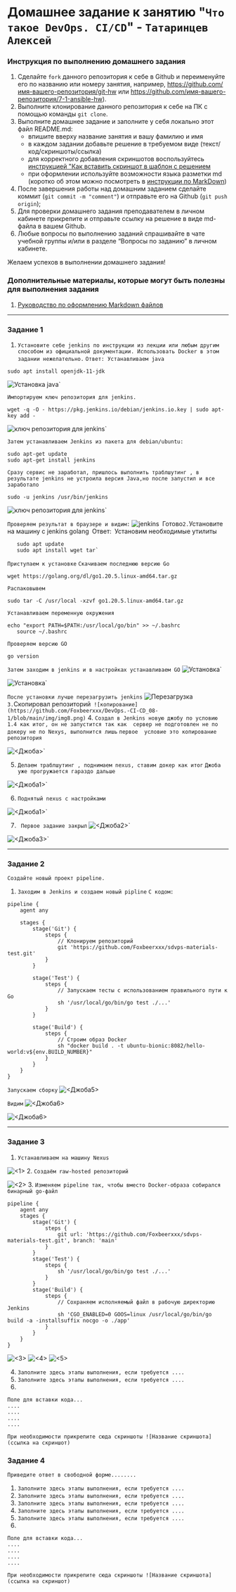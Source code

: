# Домашнее задание к занятию "`Что такое DevOps. CI/CD`" - `Татаринцев Алексей`


### Инструкция по выполнению домашнего задания

   1. Сделайте `fork` данного репозитория к себе в Github и переименуйте его по названию или номеру занятия, например, https://github.com/имя-вашего-репозитория/git-hw или  https://github.com/имя-вашего-репозитория/7-1-ansible-hw).
   2. Выполните клонирование данного репозитория к себе на ПК с помощью команды `git clone`.
   3. Выполните домашнее задание и заполните у себя локально этот файл README.md:
      - впишите вверху название занятия и вашу фамилию и имя
      - в каждом задании добавьте решение в требуемом виде (текст/код/скриншоты/ссылка)
      - для корректного добавления скриншотов воспользуйтесь [инструкцией "Как вставить скриншот в шаблон с решением](https://github.com/netology-code/sys-pattern-homework/blob/main/screen-instruction.md)
      - при оформлении используйте возможности языка разметки md (коротко об этом можно посмотреть в [инструкции  по MarkDown](https://github.com/netology-code/sys-pattern-homework/blob/main/md-instruction.md))
   4. После завершения работы над домашним заданием сделайте коммит (`git commit -m "comment"`) и отправьте его на Github (`git push origin`);
   5. Для проверки домашнего задания преподавателем в личном кабинете прикрепите и отправьте ссылку на решение в виде md-файла в вашем Github.
   6. Любые вопросы по выполнению заданий спрашивайте в чате учебной группы и/или в разделе “Вопросы по заданию” в личном кабинете.
   
Желаем успехов в выполнении домашнего задания!
   
### Дополнительные материалы, которые могут быть полезны для выполнения задания

1. [Руководство по оформлению Markdown файлов](https://gist.github.com/Jekins/2bf2d0638163f1294637#Code)

---

### Задание 1



1. `Установите себе jenkins по инструкции из лекции или любым другим способом из официальной документации. Использовать Docker в этом задании нежелательно.`
`Ответ: Устанавливаем java`
```
sudo apt install openjdk-11-jdk 
```
![Установка java](https://github.com/Foxbeerxxx/DevOps.-CI-CD_08-1/blob/main/img/img1.png)`

`Импортируем ключ репозитория для jenkins.`
```
wget -q -O - https://pkg.jenkins.io/debian/jenkins.io.key | sudo apt-key add -
```
![ключ репозитория для jenkins](https://github.com/Foxbeerxxx/DevOps.-CI-CD_08-1/blob/main/img/img2.png)`

`Затем устанавливаем Jenkins из пакета для debian/ubuntu:`
```
sudo apt-get update
sudo apt-get install jenkins
```
`Сразу сервис не заработал, пришлось выполнить траблшутинг , в результате jenkins не устроила версия Java,но после запустил и все заработало`
```
sudo -u jenkins /usr/bin/jenkins
```
![ключ репозитория для jenkins](https://github.com/Foxbeerxxx/DevOps.-CI-CD_08-1/blob/main/img/img3.png)`

`Проверяем результат в браузере и видим:`
![jenkins](https://github.com/Foxbeerxxx/DevOps.-CI-CD_08-1/blob/main/img/img4.png)`
`Готово`
2. `Установите на машину с jenkins golang`
`Ответ:`
`Установим необходимые утилиты
```
   sudo apt update
   sudo apt install wget tar`
```
`Приступаем к установке`
`Скачиваем последнюю версию Go` 
```
wget https://golang.org/dl/go1.20.5.linux-amd64.tar.gz
```
`Распаковывем` 
```
sudo tar -C /usr/local -xzvf go1.20.5.linux-amd64.tar.gz
```
`Устанавливаем переменную окружения` 
```
echo "export PATH=$PATH:/usr/local/go/bin" >> ~/.bashrc
   source ~/.bashrc
```
`Проверяем версию GO`
```
go version
```
`Затем заходим в jenkins и в настройках устанавливаем GO`
![Установка](https://github.com/Foxbeerxxx/DevOps.-CI-CD_08-1/blob/main/img/img5.png)`

![Установка](https://github.com/Foxbeerxxx/DevOps.-CI-CD_08-1/blob/main/img/img6.png)`

`После установки лучше перезагрузить jenkins`
![Перезагрузка](https://github.com/Foxbeerxxx/DevOps.-CI-CD_08-1/blob/main/img/img7.png)`
3. `Скопировал репозиторий`
![копирование](https://github.com/Foxbeerxxx/DevOps.-CI-CD_08-1/blob/main/img/img8.png)`
4. `Создал в Jenkins новую джобу по условию 1.4 как итог, он не запустится так как  сервер не подготовлен не по докеру не по Nexys, выполнится лишь` 
`первое  условие это копирование репозитория`

![<Джоба>](https://github.com/Foxbeerxxx/DevOps.-CI-CD_08-1/blob/polomka/img/img9.png)`

5. ` Делаем траблшутинг , поднимаем nexus, ставим докер как итог ` 
`Джоба уже прогружается гараздо дальше`

![<Джоба1>](https://github.com/Foxbeerxxx/DevOps.-CI-CD_08-1/blob/polomka/img/img10.png)`


6. ` Поднятый nexus c настройками ` 

![<Джоба1>](https://github.com/Foxbeerxxx/DevOps.-CI-CD_08-1/blob/polomka/img/img11.png)`

7. ` Первое задание закрыл`
![<Джоба2>](https://github.com/Foxbeerxxx/DevOps.-CI-CD_08-1/blob/polomka/img/img12.png)`

![<Джоба3>](https://github.com/Foxbeerxxx/DevOps.-CI-CD_08-1/blob/polomka/img/img13.png)`




---

### Задание 2

`Создайте новый проект pipeline.`

1. `Заходим в Jenkins и создаем новый pipline`
`С кодом:`
```
pipeline {
    agent any

    stages {
        stage('Git') {
            steps {
                // Клонируем репозиторий
                git 'https://github.com/Foxbeerxxx/sdvps-materials-test.git'
            }
        }
        
        stage('Test') {
            steps {
                // Запускаем тесты с использованием правильного пути к Go
                sh '/usr/local/go/bin/go test ./...'
            }
        }
        
        stage('Build') {
            steps {
                // Строим образ Docker
                sh "docker build . -t ubuntu-bionic:8082/hello-world:v${env.BUILD_NUMBER}"
            }
        }
    }
}
```
`Запускаем сборку`
![<Джоба5>](https://github.com/Foxbeerxxx/DevOps.-CI-CD_08-1/blob/polomka/img/img14.png)

`Видим`
![<Джоба6>](https://github.com/Foxbeerxxx/DevOps.-CI-CD_08-1/blob/polomka/img/img15.png)

![<Джоба6>](https://github.com/Foxbeerxxx/DevOps.-CI-CD_08-1/blob/polomka/img/img16.png)


---

### Задание 3



1. `Устанавливаем на машину Nexus`

![<1>](https://github.com/Foxbeerxxx/DevOps.-CI-CD_08-1/blob/polomka/img/1.png)
2. `Создаём raw-hosted репозиторий`

![<2>](https://github.com/Foxbeerxxx/DevOps.-CI-CD_08-1/blob/polomka/img/2.png)
3. `Изменяем pipeline так, чтобы вместо Docker-образа собирался бинарный go-файл`
```
pipeline {
    agent any
    stages {
        stage('Git') {
            steps {
                git url: 'https://github.com/Foxbeerxxx/sdvps-materials-test.git', branch: 'main'
            }
        }
        stage('Test') {
            steps {
                sh '/usr/local/go/bin/go test ./...'
            }
        }
        stage('Build') {
            steps {
                // Сохраняем исполняемый файл в рабочую директорию Jenkins
                sh 'CGO_ENABLED=0 GOOS=linux /usr/local/go/bin/go build -a -installsuffix nocgo -o ./app'
            }
        }
    }
}
```

![<3>](https://github.com/Foxbeerxxx/DevOps.-CI-CD_08-1/blob/polomka/img/3.png)
![<4>](https://github.com/Foxbeerxxx/DevOps.-CI-CD_08-1/blob/polomka/img/4.png)
![<5>](https://github.com/Foxbeerxxx/DevOps.-CI-CD_08-1/blob/polomka/img/5.png)








4. `Заполните здесь этапы выполнения, если требуется ....`
5. `Заполните здесь этапы выполнения, если требуется ....`
6. 

```
Поле для вставки кода...
....
....
....
....
```

`При необходимости прикрепитe сюда скриншоты
![Название скриншота](ссылка на скриншот)`

### Задание 4

`Приведите ответ в свободной форме........`

1. `Заполните здесь этапы выполнения, если требуется ....`
2. `Заполните здесь этапы выполнения, если требуется ....`
3. `Заполните здесь этапы выполнения, если требуется ....`
4. `Заполните здесь этапы выполнения, если требуется ....`
5. `Заполните здесь этапы выполнения, если требуется ....`
6. 

```
Поле для вставки кода...
....
....
....
....
```

`При необходимости прикрепитe сюда скриншоты
![Название скриншота](ссылка на скриншот)`
